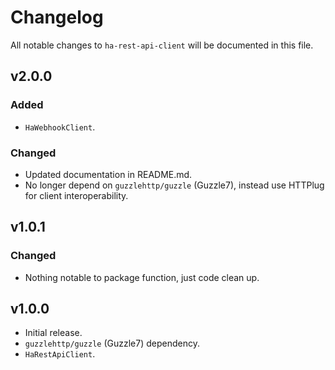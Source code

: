 # Changelog

All notable changes to `ha-rest-api-client` will be documented in this file.

## v2.0.0
### Added
- `HaWebhookClient`.
### Changed
- Updated documentation in README.md. 
- No longer depend on `guzzlehttp/guzzle` (Guzzle7), instead use HTTPlug for client interoperability.

## v1.0.1
### Changed
- Nothing notable to package function, just code clean up.

## v1.0.0
- Initial release.
- `guzzlehttp/guzzle` (Guzzle7) dependency.
- `HaRestApiClient`.
